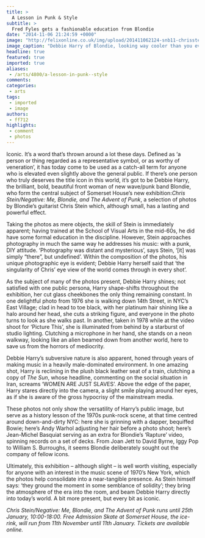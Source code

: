 ```yaml
---
title: >
  A Lesson in Punk & Style
subtitle: >
  Fred Fyles gets a fashionable education from Blondie
date: "2014-11-06 21:24:59 +0000"
image: "http://felixonline.co.uk/img/upload/201411062124-snb11-chrisstein_newspaper-copy.jpg"
image_caption: "Debbie Harry of Blondie, looking way cooler than you ever will"
headline: true
featured: true
imported: true
aliases:
 - /arts/4800/a-lesson-in-punk--style
comments:
categories:
 - arts
tags:
 - imported
 - image
authors:
 - ff712
highlights:
 - comment
 - photos
---
```


Iconic. It’s a word that’s thrown around a lot these days. Defined as ‘a person or thing regarded as a representative symbol, or as worthy of veneration’, it has today come to be used as a catch-all term for anyone who is elevated even slightly above the general public. If there’s one person who truly deserves the title icon in this world, it’s got to be Debbie Harry, the brilliant, bold, beautiful front woman of new wave/punk band Blondie, who form the central subject of Somerset House’s new exhibition:_Chris Stein/Negative: Me, Blondie, and The Advent of Punk_, a selection of photos by Blondie’s guitarist Chris Stein which, although small, has a lasting and powerful effect.

Taking the photos as mere objects, the skill of Stein is immediately apparent; having trained at the School of Visual Arts in the mid-60s, he did have some formal education in the discipline. However, Stein approaches photography in much the same way he addresses his music: with a punk, DIY attitude. ‘Photography was distant and mysterious’, says Stein, ‘[it] was simply “there”, but undefined’. Within the composition of the photos, his unique photographic eye is evident; Debbie Harry herself said that ‘the singularity of Chris’ eye view of the world comes through in every shot’.

As the subject of many of the photos present, Debbie Harry shines; not satisfied with one public persona, Harry shape-shifts throughout the exhibition, her cut glass cheekbones the only thing remaining constant. In one delightful photo from 1976 she is walking down 14th Street, in NYC’s East Village; clad in head to toe black, with her platinum hair shining like a halo around her head, she cuts a striking figure, and everyone in the photo turns to look as she walks past. In another, taken in 1978 while at the video shoot for ‘Picture This’, she is illuminated from behind by a starburst of studio lighting. Clutching a microphone in her hand, she stands on a neon walkway, looking like an alien beamed down from another world, here to save us from the horrors of mediocrity.

Debbie Harry’s subversive nature is also apparent, honed through years of making music in a heavily male-dominated environment. In one amazing shot, Harry is reclining in the plush black leather seat of a train, clutching a copy of _The Sun_, whose headline, commenting on the social situation in Iran, screams ‘WOMEN ARE JUST SLAVES’. Above the edge of the paper, Harry stares directly into the camera, a slight smile playing around her eyes, as if she is aware of the gross hypocrisy of the mainstream media.

These photos not only show the versatility of Harry’s public image, but serve as a history lesson of the 1970s punk-rock scene, at that time centred around down-and-dirty NYC: here she is grinning with a dapper, bequiffed Bowie; here’s Andy Warhol adjusting her hair before a photo shoot; here’s Jean-Michel Basquiat serving as an extra for Blondie’s ‘Rapture’ video, spinning records on a set of decks. From Joan Jett to David Byrne, Iggy Pop to William S. Burroughs, it seems Blondie deliberately sought out the company of fellow icons.

Ultimately, this exhibition – although slight – is well worth visiting, especially for anyone with an interest in the music scene of 1970’s New York, which the photos help consolidate into a near-tangible presence. As Stein himself says: ‘they ground the moment in some semblance of solidity’; they bring the atmosphere of the era into the room, and beam Debbie Harry directly into today’s world. A bit more present, but every bit as iconic.

_Chris Stein/Negative: Me, Blondie, and The Advent of Punk runs until 25th January, 10:00-18:00. Free Admission Skate at Somerset House, the ice-rink, will run from 11th November until 11th January. Tickets are available online._

